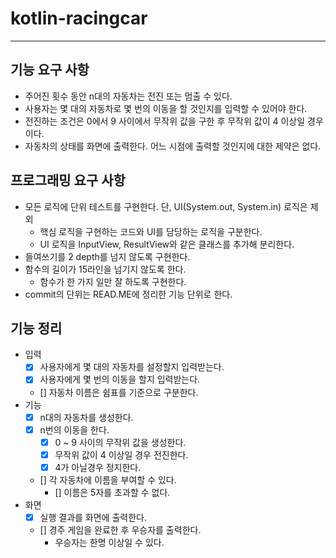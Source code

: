 # kotlin-racingcar

---

## 기능 요구 사항
- 주어진 횟수 동안 n대의 자동차는 전진 또는 멈출 수 있다.
- 사용자는 몇 대의 자동차로 몇 번의 이동을 할 것인지를 입력할 수 있어야 한다.
- 전진하는 조건은 0에서 9 사이에서 무작위 값을 구한 후 무작위 값이 4 이상일 경우이다.
- 자동차의 상태를 화면에 출력한다. 어느 시점에 출력할 것인지에 대한 제약은 없다.

## 프로그래밍 요구 사항
- 모든 로직에 단위 테스트를 구현한다. 단, UI(System.out, System.in) 로직은 제외
  - 핵심 로직을 구현하는 코드와 UI를 담당하는 로직을 구분한다.
  - UI 로직을 InputView, ResultView와 같은 클래스를 추가해 분리한다.
- 들여쓰기를 2 depth를 넘지 않도록 구현한다.
- 함수의 길이가 15라인을 넘기지 않도록 한다.
  - 함수가 한 가지 일만 잘 하도록 구현한다.
- commit의 단위는 READ.ME에 정리한 기능 단위로 한다.

## 기능 정리
- 입력
  - [x] 사용자에게 몇 대의 자동차를 설정할지 입력받는다.
  - [x] 사용자에게 몇 번의 이동을 할지 입력받는다.
  - [] 자동차 이름은 쉼표를 기준으로 구분한다.
- 기능
  - [x] n대의 자동차를 생성한다.
  - [x] n번의 이동을 한다.
    - [x] 0 ~ 9 사이의 무작위 값을 생성한다.
    - [x] 무작위 값이 4 이상일 경우 전진한다.
    - [x] 4가 아닐경우 정지한다.
  - [] 각 자동차에 이름을 부여할 수 있다.
    - [] 이름은 5자를 초과할 수 없다.
- 화면
    - [x] 실행 결과를 화면에 출력한다.
    - [] 경주 게임을 완료한 후 우승자를 출력한다.
      - 우승자는 한명 이상일 수 있다.